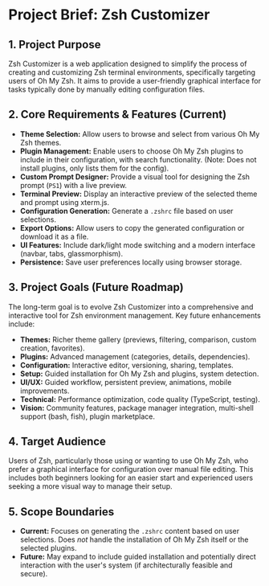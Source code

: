 # Project Brief: Zsh Customizer

## 1. Project Purpose

Zsh Customizer is a web application designed to simplify the process of creating and customizing Zsh terminal environments, specifically targeting users of Oh My Zsh. It aims to provide a user-friendly graphical interface for tasks typically done by manually editing configuration files.

## 2. Core Requirements & Features (Current)

*   **Theme Selection:** Allow users to browse and select from various Oh My Zsh themes.
*   **Plugin Management:** Enable users to choose Oh My Zsh plugins to include in their configuration, with search functionality. (Note: Does not install plugins, only lists them for the config).
*   **Custom Prompt Designer:** Provide a visual tool for designing the Zsh prompt (`PS1`) with a live preview.
*   **Terminal Preview:** Display an interactive preview of the selected theme and prompt using xterm.js.
*   **Configuration Generation:** Generate a `.zshrc` file based on user selections.
*   **Export Options:** Allow users to copy the generated configuration or download it as a file.
*   **UI Features:** Include dark/light mode switching and a modern interface (navbar, tabs, glassmorphism).
*   **Persistence:** Save user preferences locally using browser storage.

## 3. Project Goals (Future Roadmap)

The long-term goal is to evolve Zsh Customizer into a comprehensive and interactive tool for Zsh environment management. Key future enhancements include:

*   **Themes:** Richer theme gallery (previews, filtering, comparison, custom creation, favorites).
*   **Plugins:** Advanced management (categories, details, dependencies).
*   **Configuration:** Interactive editor, versioning, sharing, templates.
*   **Setup:** Guided installation for Oh My Zsh and plugins, system detection.
*   **UI/UX:** Guided workflow, persistent preview, animations, mobile improvements.
*   **Technical:** Performance optimization, code quality (TypeScript, testing).
*   **Vision:** Community features, package manager integration, multi-shell support (bash, fish), plugin marketplace.

## 4. Target Audience

Users of Zsh, particularly those using or wanting to use Oh My Zsh, who prefer a graphical interface for configuration over manual file editing. This includes both beginners looking for an easier start and experienced users seeking a more visual way to manage their setup.

## 5. Scope Boundaries

*   **Current:** Focuses on generating the `.zshrc` content based on user selections. Does *not* handle the installation of Oh My Zsh itself or the selected plugins.
*   **Future:** May expand to include guided installation and potentially direct interaction with the user's system (if architecturally feasible and secure).
